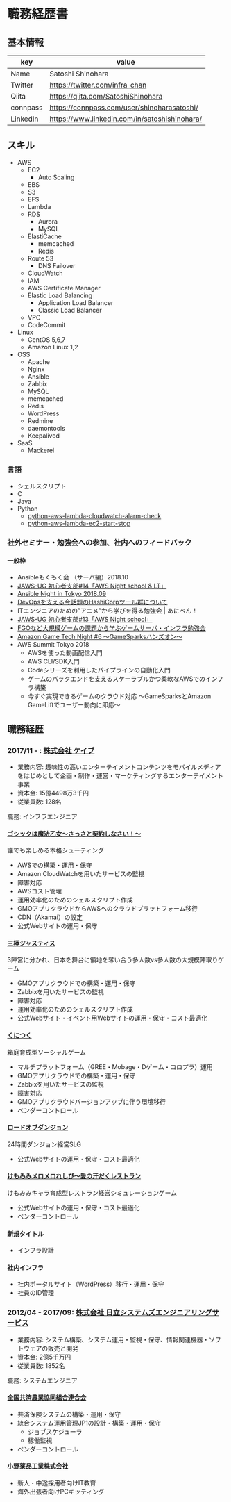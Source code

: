 # 職務経歴書

## 基本情報

| key      | value                                         |
|----------|-----------------------------------------------|
| Name     | Satoshi Shinohara                             |
| Twitter  | https://twitter.com/infra_chan                |
| Qiita    | https://qiita.com/SatoshiShinohara            |
| connpass | https://connpass.com/user/shinoharasatoshi/   |
| LinkedIn | https://www.linkedin.com/in/satoshishinohara/ |

## スキル

- AWS
  - EC2
    - Auto Scaling
  - EBS
  - S3
  - EFS
  - Lambda
  - RDS
    - Aurora
    - MySQL
  - ElastiCache
    - memcached
    - Redis
  - Route 53
    - DNS Failover
  - CloudWatch
  - IAM
  - AWS Certificate Manager
  - Elastic Load Balancing
    - Application Load Balancer
    - Classic Load Balancer
  - VPC
  - CodeCommit
- Linux
  - CentOS 5,6,7
  - Amazon Linux 1,2
- OSS
  - Apache
  - Nginx
  - Ansible
  - Zabbix
  - MySQL
  - memcached
  - Redis
  - WordPress
  - Redmine
  - daemontools
  - Keepalived
- SaaS
  - Mackerel
  
### 言語

- シェルスクリプト
- C
- Java
- Python
  - [python-aws-lambda-cloudwatch-alarm-check](https://github.com/SatoshiShinohara/python-aws-lambda-cloudwatch-alarm-check)
  - [python-aws-lambda-ec2-start-stop](https://github.com/SatoshiShinohara/python-aws-lambda-ec2-start-stop)

### 社外セミナー・勉強会への参加、社内へのフィードバック
#### 一般枠
- Ansibleもくもく会 （サーバ編）2018.10
- [JAWS-UG 初心者支部#14「AWS Night school & LT」](https://qiita.com/SatoshiShinohara/items/942eae92d1a86e5235c3)
- [Ansible Night in Tokyo 2018.09](https://qiita.com/SatoshiShinohara/items/5de45822b2d3ba47f9fa)
- [DevOpsを支える今話題のHashiCorpツール群について](https://qiita.com/SatoshiShinohara/items/8129ae983efad6e6ac93)
- ITエンジニアのための”アニメ”から学びを得る勉強会 | あにべん！
- [JAWS-UG 初心者支部#13「AWS Night school」](https://qiita.com/SatoshiShinohara/items/a4a511a2fa09b5a80649)
- [FGOなど大規模ゲームの課題から学ぶゲームサーバ・インフラ勉強会](https://qiita.com/SatoshiShinohara/items/d55b8ab1ceb37aa8e7b1)
- [Amazon Game Tech Night #6 ～GameSparksハンズオン～](https://qiita.com/SatoshiShinohara/items/ca6f59d41f607945b57f)
- AWS Summit Tokyo 2018
  - AWSを使った動画配信入門
  - AWS CLI/SDK入門
  - Codeシリーズを利用したパイプラインの自動化入門
  - ゲームのバックエンドを支えるスケーラブルかつ柔軟なAWSでのインフラ構築
  - 今すぐ実現できるゲームのクラウド対応 ～GameSparksとAmazon GameLiftでユーザー動向に即応～

## 職務経歴

### 2017/11 - : [株式会社 ケイブ](https://www.cave.co.jp/)

- 業務内容: 趣味性の高いエンターテイメントコンテンツをモバイルメディアをはじめとして企画・制作・運営・マーケティングするエンターテイメント事業
- 資本金: 15億4498万3千円
- 従業員数: 128名

職務: インフラエンジニア

#### [ゴシックは魔法乙女～さっさと契約しなさい！～](https://gomaotsu.jp/)

誰でも楽しめる本格シューティング

- AWSでの構築・運用・保守
- Amazon CloudWatchを用いたサービスの監視
- 障害対応
- AWSコスト管理
- 運用効率化のためのシェルスクリプト作成
- GMOアプリクラウドからAWSへのクラウドプラットフォーム移行
- CDN（Akamai）の設定
- 公式Webサイトの運用・保守

#### [三極ジャスティス](https://3jus.jp/)

3陣営に分かれ、日本を舞台に領地を奪い合う多人数vs多人数の大規模陣取りゲーム

- GMOアプリクラウドでの構築・運用・保守
- Zabbixを用いたサービスの監視
- 障害対応
- 運用効率化のためのシェルスクリプト作成
- 公式Webサイト・イベント用Webサイトの運用・保守・コスト最適化

#### [くにつく](https://www.cave.co.jp/games/kunitsuku/)

箱庭育成型ソーシャルゲーム

- マルチプラットフォーム（GREE・Mobage・Dゲーム・コロプラ）運用
- GMOアプリクラウドでの構築・運用・保守
- Zabbixを用いたサービスの監視
- 障害対応
- GMOアプリクラウドバージョンアップに伴う環境移行
- ベンダーコントロール

#### [ロードオブダンジョン](https://lod.cave.co.jp/)

24時間ダンジョン経営SLG

- 公式Webサイトの運用・保守・コスト最適化
 
#### [けもみみメロメロれしぴ〜愛の汗だくレストラン](https://kemomimi.cave.co.jp/)

けもみみキャラ育成型レストラン経営シミュレーションゲーム

- 公式Webサイトの運用・保守・コスト最適化
- ベンダーコントロール

#### 新規タイトル

- インフラ設計

#### 社内インフラ

- 社内ポータルサイト（WordPress）移行・運用・保守
- 社員のID管理

### 2012/04 - 2017/09: [株式会社 日立システムズエンジニアリングサービス](http://www.hitachi-systems-es.co.jp/)

- 業務内容: システム構築、システム運用・監視・保守、情報関連機器・ソフトウェアの販売と開発
- 資本金: 2億5千万円
- 従業員数: 1852名

職務: システムエンジニア

#### [全国共済農業協同組合連合会](http://www.ja-kyosai.or.jp/)

- 共済保険システムの構築・運用・保守
- 統合システム運用管理JP1の設計・構築・運用・保守
  - ジョブスケジューラ
  - 稼働監視
- ベンダーコントロール

#### [小野薬品工業株式会社](https://www.ono.co.jp/)

- 新人・中途採用者向けIT教育
- 海外出張者向けPCキッティング
